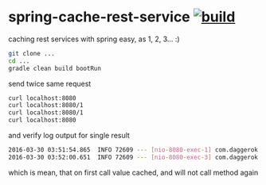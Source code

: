 spring-cache-rest-service [![build](https://api.travis-ci.org/daggerok/spring-cache-rest-service.svg?branch=master)](https://travis-ci.org/daggerok/spring-cache-rest-service)
=========================

caching rest services with spring easy, as 1, 2, 3... :)

```sh
git clone ...
cd ...
gradle clean build bootRun
```

send twice same request

```sh
curl localhost:8080
curl localhost:8080/1
curl localhost:8080/1
curl localhost:8080
```

and verify log output for single result

```sh
2016-03-30 03:51:54.865  INFO 72609 --- [nio-8080-exec-1] com.daggerok.microrest.domain.BookRest   : getting all...
2016-03-30 03:52:00.651  INFO 72609 --- [nio-8080-exec-3] com.daggerok.microrest.domain.BookRest   : getting one 1
```

which is mean, that on first call value cached, and will not call method again

